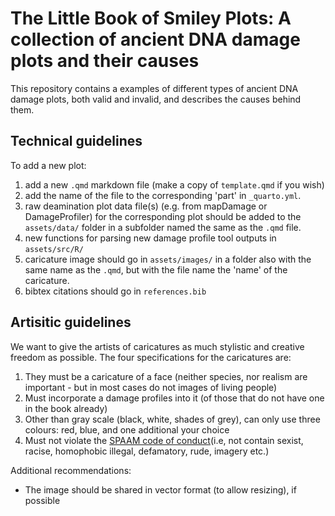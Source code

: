 # The Little Book of Smiley Plots: A collection of ancient DNA damage plots and their causes

This repository contains a examples of different types of ancient DNA damage plots, both valid and invalid, and describes the causes behind them.

## Technical guidelines

To add a new plot:

1. add a new `.qmd` markdown file (make a copy of `template.qmd` if you wish)
2. add the name of the file to the corresponding 'part' in `_quarto.yml`.
3. raw deamination plot data file(s) (e.g. from mapDamage or DamageProfiler) for the corresponding plot should be added to the `assets/data/` folder in a subfolder named the same as the `.qmd` file.
4. new functions for parsing new damage profile tool outputs in `assets/src/R/`
5. caricature image should go in `assets/images/` in a folder also with the same name as the `.qmd`, but with the file name the 'name' of the caricature.
6. bibtex citations should go in `references.bib`

## Artisitic guidelines

We want to give the artists of caricatures as much stylistic and creative freedom as possible. The four specifications for the caricatures are:

1. They must be a caricature of a face (neither species, nor realism are important - but in most cases do not images of living people)
2. Must incorporate a damage profiles into it (of those that do not have one in the book already)
3. Other than gray scale (black, white, shades of grey), can only use three colours: red, blue, and one additional your choice
4. Must not violate the [SPAAM code of conduct](https://spaam-community.org/code-of-conduct/)(i.e, not contain sexist, racise, homophobic illegal, defamatory, rude, imagery etc.)

Additional recommendations:

- The image should be shared in vector format (to allow resizing), if possible
